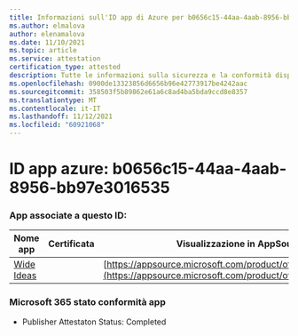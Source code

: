 ```yaml
---
title: Informazioni sull'ID app di Azure per b0656c15-44aa-4aab-8956-bb97e3016535
ms.author: elmalova
author: elenamalova
ms.date: 11/10/2021
ms.topic: article
ms.service: attestation
certification_type: attested
description: Tutte le informazioni sulla sicurezza e la conformità disponibili per b0656c15-44aa-4aab-8956-bb97e3016535.
ms.openlocfilehash: 0900de13323856d6656b96e42773917be4242aac
ms.sourcegitcommit: 358503f5b89862e61a6c8ad4ba5bda9ccd8e8357
ms.translationtype: MT
ms.contentlocale: it-IT
ms.lasthandoff: 11/12/2021
ms.locfileid: "60921068"
---
```

# <a name="azure-app-id-b0656c15-44aa-4aab-8956-bb97e3016535"></a>ID app azure: b0656c15-44aa-4aab-8956-bb97e3016535


### <a name="apps-associated-with-this-id"></a>App associate a questo ID:
| **Nome app** | **Certificata** | **Visualizzazione in AppSource** |
|--------------|---------------|-----------------------|
| [Wide Ideas](https://docs.microsoft.com/microsoft-365-app-certification/forward/WA200000819) |  | [https://appsource.microsoft.com/product/office/WA200000819](https://appsource.microsoft.com/product/office/WA200000819) |

### <a name="microsoft-365-app-compliance-status"></a>Microsoft 365 stato conformità app
- Publisher Attestaton Status: Completed
